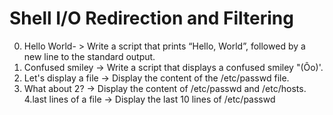 # Shell I/O Redirection and Filtering
0. Hello World- > Write a script that prints “Hello, World”, followed by a new line to the standard output.
1.  Confused smiley -> Write a script that displays a confused smiley "(Ôo)'.
2. Let's display a file -> Display the content of the /etc/passwd file.
3. What about 2? -> Display the content of /etc/passwd and /etc/hosts.
4.last lines of a file -> Display the last 10 lines of /etc/passwd 
